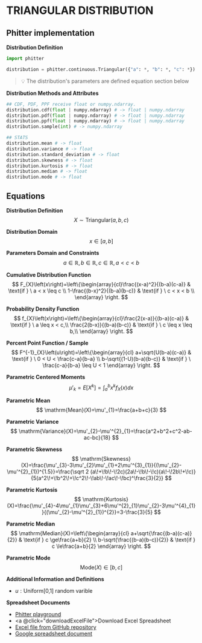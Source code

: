 # TRIANGULAR DISTRIBUTION

## Phitter implementation

**Distribution Definition**

```python
import phitter

distribution = phitter.continuous.Triangular({"a": *, "b": *, "c": *})
```

> 💡 The distribution's parameters are defined equation section below

**Distribution Methods and Attributes**

```python
## CDF, PDF, PPF receive float or numpy.ndarray.
distribution.cdf(float | numpy.ndarray) # -> float | numpy.ndarray
distribution.pdf(float | numpy.ndarray) # -> float | numpy.ndarray
distribution.ppf(float | numpy.ndarray) # -> float | numpy.ndarray
distribution.sample(int) # -> numpy.ndarray

## STATS
distribution.mean # -> float
distribution.variance # -> float
distribution.standard_deviation # -> float
distribution.skewness # -> float
distribution.kurtosis # -> float
distribution.median # -> float
distribution.mode # -> float
```

## Equations

**Distribution Definition**
$$ X\sim\mathrm{Triangular}\left(a,b,c\right) $$

**Distribution Domain**
$$ x\in\left[a,b\right] $$

**Parameters Domain and Constraints**
$$ a\in\mathbb{R}, b\in\mathbb{R}, c\in\mathbb{R}, a < c < b $$

**Cumulative Distribution Function**
$$ F_{X}\left(x\right)=\left\{\begin{array}{cl}\frac{(x-a)^2}{(b-a)(c-a)} & \text{if } \ a < x \leq c \\ 1-\frac{(b-x)^2}{(b-a)(b-c)} & \text{if } \ c < x < b \\ \end{array} \right. $$

**Probability Density Function**
$$ f_{X}\left(x\right)=\left\{\begin{array}{cl}\frac{2(x-a)}{(b-a)(c-a)} & \text{if } \ a \leq x < c,\\ \frac{2(b-x)}{(b-a)(b-c)} & \text{if } \ c \leq x \leq b,\\ \end{array} \right. $$

**Percent Point Function / Sample**
$$ F^{-1}_{X}\left(u\right)=\left\{\begin{array}{cl} a+\sqrt{U(b-a)(c-a)} & \text{if } \ 0 < U < \frac{c-a}{b-a} \\ b-\sqrt{(1-U)(b-a)(b-c)} & \text{if } \ \frac{c-a}{b-a} \leq U < 1 \end{array} \right. $$

**Parametric Centered Moments**
$$ \mu'_{k}=E[X^k]=\int_{a}^{b}x^{k}f_{X}\left(x\right)dx $$

**Parametric Mean**
$$ \mathrm{Mean}(X)=\mu'_{1}=\frac{a+b+c}{3} $$

**Parametric Variance**
$$ \mathrm{Variance}(X)=\mu'_{2}-\mu'^{2}_{1}=\frac{a^2+b^2+c^2-ab-ac-bc}{18} $$

**Parametric Skewness**
$$ \mathrm{Skewness}(X)=\frac{\mu'_{3}-3\mu'_{2}\mu'_{1}+2\mu'^{3}_{1}}{(\mu'_{2}-\mu'^{2}_{1})^{1.5}}=\frac{\sqrt 2 (a\!+\!b\!-\!2c)(2a\!-\!b\!-\!c)(a\!-\!2b\!+\!c)}{5(a^2\!+\!b^2\!+\!c^2\!-\!ab\!-\!ac\!-\!bc)^\frac{3}{2}} $$

**Parametric Kurtosis**
$$ \mathrm{Kurtosis}(X)=\frac{\mu'_{4}-4\mu'_{1}\mu'_{3}+6\mu'^{2}_{1}\mu'_{2}-3\mu'^{4}_{1}}{(\mu'_{2}-\mu'^{2}_{1})^{2}}=3-\frac{3}{5} $$

**Parametric Median**
$$ \mathrm{Median}(X)=\left\{\begin{array}{cl} a+\sqrt{\frac{(b-a)(c-a)}{2}} & \text{if } c \ge\frac{a+b}{2} \\ b-\sqrt{\frac{(b-a)(b-c)}{2}} & \text{if } c \le\frac{a+b}{2} \end{array} \right. $$

**Parametric Mode**
$$ \mathrm{Mode}(X)\in [b,c] $$

**Additional Information and Definitions**
- $u:\text{Uniform[0,1] random varible}$

**Spreadsheet Documents**

-   [Phitter playground](https://phitter.io/distributions/continuous/triangular)
-   <a @click="downloadExcelFile">Download Excel Spreadsheet</a>
-   [Excel file from GitHub repository](https://github.com/phitter-core/phitter-files/blob/main/continuous/triangular.xlsx)
-   [Google spreadsheet document](https://docs.google.com/spreadsheets/d/1nirKOt7O7rUf2nlYu61cnNYT91GKSzb6pVlc1-pzzGw)

<script setup>
const downloadExcelFile = function() {
    const fileId = "triangular";
    const url = `https://raw.githubusercontent.com/phitter-core/phitter-files/main/continuous/${fileId}.xlsx`;
    const link = document.createElement("a");
    link.href = url;
    link.setAttribute("download", `${fileId}.xlsx`);
    document.body.appendChild(link);
    link.click();
    document.body.removeChild(link);
};
</script>

<style module>
a {
  cursor: pointer;
}
</style>

    